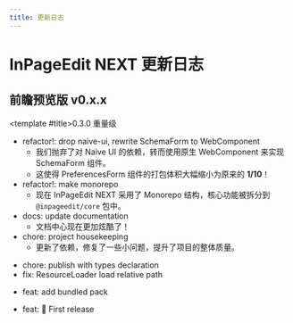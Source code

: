 ```yaml
---
title: 更新日志
---
```


# InPageEdit NEXT 更新日志

<script setup lang="ts">
import Timeline from '@/.vitepress/components/Timeline/Timeline.vue'
import TimelineItem from '@/.vitepress/components/Timeline/TimelineItem.vue'
import TimelinePeriod from '@/.vitepress/components/Timeline/TimelinePeriod.vue'
</script>

## 前瞻预览版 <Badge>v0.x.x</Badge>

<Timeline title-tag='h3'>

<!-- template for future use

<TimelineItem info='Coming Soon' time='' title='x.x.x'>

...

</TimelineItem>

-->

<TimelineItem time='2025-09-28T19:03:39.511Z' title-id='0.3.0'>

<template #title>0.3.0 <Badge type='rainbow'>重量级</Badge></template>

- refactor!: drop naive-ui, rewrite SchemaForm to WebComponent
  - 我们抛弃了对 Naive UI 的依赖，转而使用原生 WebComponent 来实现 SchemaForm 组件。
  - 这使得 PreferencesForm 组件的打包体积大幅缩小为原来的 **1/10**！
- refactor!: make monorepo
  - 现在 InPageEdit NEXT 采用了 Monorepo 结构，核心功能被拆分到 `@inpageedit/core` 包中。
- docs: update documentation
  - 文档中心现在更加炫酷了！
- chore: project housekeeping
  - 更新了依赖，修复了一些小问题，提升了项目的整体质量。

</TimelineItem>

<TimelineItem time='2025-09-27T04:42:04.339Z' title='0.2.0'>

- chore: publish with types declaration
- fix: ResourceLoader load relative path

</TimelineItem>

<TimelineItem time='2025-09-25T14:44:33.824Z' title='0.1.1'>

- feat: add bundled pack

</TimelineItem>

<TimelineItem time='2025-09-24T10:52:35.505Z' title='0.1.0'>

- feat: 🎉 First release

</TimelineItem>

</Timeline>
